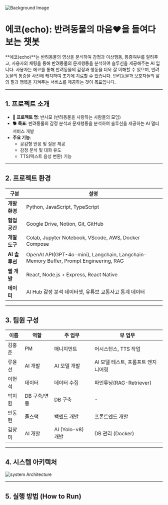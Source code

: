 ![Background Image](https://github.com/wjsghk1267/team-project/blob/main/wallpaper/background.jpg?raw=true)
# 에코(echo): 반려동물의 마음♥️을 들여다 보는 챗봇

**에코(echo)**는 반려동물의 영상을 분석하여 감정과 이상행동, 통증여부를 알려주고, 사용자의 채팅을 통해 반려동물의 문제행동을 분석하여 솔루션을 제공해주는 AI 입니다. 사용자는 에코를 통해 반려동물의 감정과 행동을 더욱 잘 이해할 수 있으며, 반려동물의 통증을 사전에 캐치하여 조기에 치료할 수 있습니다.
반려동물과 보호자들의 삶의 질과 행복을 지켜주는 서비스를 제공하는 것이 목표입니다.

---

## 1. 프로젝트 소개

- **📛 프로젝트 명**: 반사모 (반려동물을 사랑하는 사람들의 모임)
- **🐕 목표**: 반려동물의 감정 분석과 문제행동을 분석하여 솔루션을 제공하는 AI 멀티 서비스 개발
- **주요 기능**: 
  - 공감형 반응 및 질문 제공
  - 감정 분석 및 대화 유도
  - TTS(텍스트 음성 변환) 기능

---

## 2. 프로젝트 환경

| **구분**      | **설명**                                                                                |
|---------------|----------------------------------------------------------------------------------------|
| **개발환경**  | Python, JavaScript, TypeScript                                                         |
| **협업공간**  | Google Drive, Notion, Git, GitHub                                                      |
| **개발 도구** | Colab, Jupyter Notebook, VScode, AWS, Docker Compose                                   |
| **AI 솔루션** | OpenAI API(GPT-4o-mini), Langchain, Langchain-Memory Buffer, Prompt Engineering, RAG   |
| **웹 개발**   | React, Node.js + Express, React Native                                                 |
| **데이터**    | AI Hub 감정 분석 데이터셋, 유튜브 교통사고 통계 데이터                                  |

---

## 3. 팀원 구성

| **이름**     | **역할**         | **주 업무**                  | **부 업무**                 |
|--------------|------------------|------------------------------|-----------------------------|
| 김홍준       | PM               | 매니지먼트                   | 어시스턴스, TTS 작업         |
| 류윤선       | AI 개발          | AI 모델 개발                 | AI 모델 테스트, 프롬프트 엔지니어링 |
| 이현석       | 데이터           | 데이터 수집                  | 파인튜닝(RAG-Retriever)      |
| 박지환       | DB 구축/연동     | DB 구축                      | -                           |
| 안동현       | 풀스택           | 백엔드 개발                  | 프론트엔드 개발             |
| 김창미       | AI 개발          | AI (Yolo-v8) 개발            | DB 관리 (Docker)            |

---


## 4. 시스템 아키텍처
![system Architecture](https://github.com/wjsghk1267/team-project/blob/main/wallpaper/system%20Architecture.jpg?raw=true)

---

## 5. 실행 방법 (How to Run)
